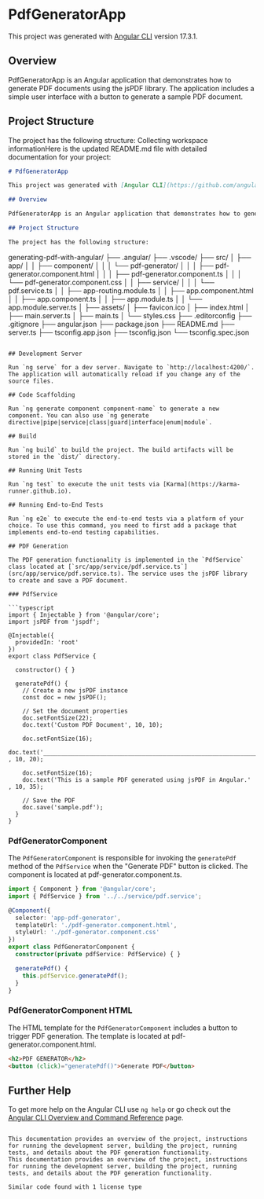 # PdfGeneratorApp

This project was generated with [Angular CLI](https://github.com/angular/angular-cli) version 17.3.1.

## Overview

PdfGeneratorApp is an Angular application that demonstrates how to generate PDF documents using the jsPDF library. The application includes a simple user interface with a button to generate a sample PDF document.

## Project Structure

The project has the following structure:
Collecting workspace informationHere is the updated README.md file with detailed documentation for your project:

```md
# PdfGeneratorApp

This project was generated with [Angular CLI](https://github.com/angular/angular-cli) version 17.3.1.

## Overview

PdfGeneratorApp is an Angular application that demonstrates how to generate PDF documents using the jsPDF library. The application includes a simple user interface with a button to generate a sample PDF document.

## Project Structure

The project has the following structure:

```
generating-pdf-with-angular/
  ├── .angular/
  ├── .vscode/
  ├── src/
  │   ├── app/
  │   │   ├── component/
  │   │   │   └── pdf-generator/
  │   │   │       ├── pdf-generator.component.html
  │   │   │       ├── pdf-generator.component.ts
  │   │   │       └── pdf-generator.component.css
  │   │   ├── service/
  │   │   │   └── pdf.service.ts
  │   │   ├── app-routing.module.ts
  │   │   ├── app.component.html
  │   │   ├── app.component.ts
  │   │   ├── app.module.ts
  │   │   └── app.module.server.ts
  │   ├── assets/
  │   ├── favicon.ico
  │   ├── index.html
  │   ├── main.server.ts
  │   ├── main.ts
  │   └── styles.css
  ├── .editorconfig
  ├── .gitignore
  ├── angular.json
  ├── package.json
  ├── README.md
  ├── server.ts
  ├── tsconfig.app.json
  ├── tsconfig.json
  └── tsconfig.spec.json
```

## Development Server

Run `ng serve` for a dev server. Navigate to `http://localhost:4200/`. The application will automatically reload if you change any of the source files.

## Code Scaffolding

Run `ng generate component component-name` to generate a new component. You can also use `ng generate directive|pipe|service|class|guard|interface|enum|module`.

## Build

Run `ng build` to build the project. The build artifacts will be stored in the `dist/` directory.

## Running Unit Tests

Run `ng test` to execute the unit tests via [Karma](https://karma-runner.github.io).

## Running End-to-End Tests

Run `ng e2e` to execute the end-to-end tests via a platform of your choice. To use this command, you need to first add a package that implements end-to-end testing capabilities.

## PDF Generation

The PDF generation functionality is implemented in the `PdfService` class located at [`src/app/service/pdf.service.ts`](src/app/service/pdf.service.ts). The service uses the jsPDF library to create and save a PDF document.

### PdfService

```typescript
import { Injectable } from '@angular/core';
import jsPDF from 'jspdf';

@Injectable({
  providedIn: 'root'
})
export class PdfService {

  constructor() { }

  generatePdf() {
    // Create a new jsPDF instance
    const doc = new jsPDF();

    // Set the document properties
    doc.setFontSize(22);
    doc.text('Custom PDF Document', 10, 10);

    doc.setFontSize(16);
    doc.text('______________________________________________________________' , 10, 20);
  
    doc.setFontSize(16);
    doc.text('This is a sample PDF generated using jsPDF in Angular.' , 10, 35);

    // Save the PDF
    doc.save('sample.pdf');
  }
}
```

### PdfGeneratorComponent

The `PdfGeneratorComponent` is responsible for invoking the `generatePdf` method of the `PdfService` when the "Generate PDF" button is clicked. The component is located at pdf-generator.component.ts.

```typescript
import { Component } from '@angular/core';
import { PdfService } from '../../service/pdf.service';

@Component({
  selector: 'app-pdf-generator',
  templateUrl: './pdf-generator.component.html',
  styleUrl: './pdf-generator.component.css'
})
export class PdfGeneratorComponent {
  constructor(private pdfService: PdfService) { }

  generatePdf() {
    this.pdfService.generatePdf();
  }
}
```

### PdfGeneratorComponent HTML

The HTML template for the `PdfGeneratorComponent` includes a button to trigger PDF generation. The template is located at pdf-generator.component.html.

```html
<h2>PDF GENERATOR</h2>
<button (click)="generatePdf()">Generate PDF</button>
```

## Further Help

To get more help on the Angular CLI use `ng help` or go check out the [Angular CLI Overview and Command Reference](https://angular.io/cli) page.
```

This documentation provides an overview of the project, instructions for running the development server, building the project, running tests, and details about the PDF generation functionality.
This documentation provides an overview of the project, instructions for running the development server, building the project, running tests, and details about the PDF generation functionality.

Similar code found with 1 license type